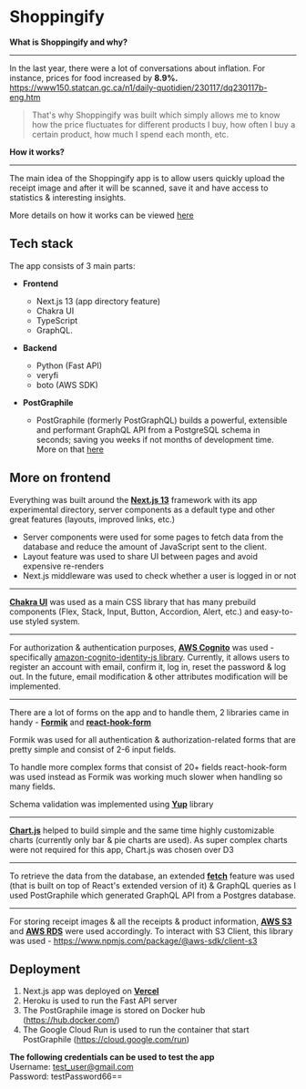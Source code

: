 # Shoppingify

**What is Shoppingify and why?**

---

In the last year, there were a lot of conversations about inflation.
For instance, prices for food increased by **8.9%.**
<https://www150.statcan.gc.ca/n1/daily-quotidien/230117/dq230117b-eng.htm>

> That's why Shoppingify was built which simply allows me to know how the price fluctuates for different products I buy, how often I buy a certain product, how much I spend each month, etc.

**How it works?**

 ---

The main idea of the Shoppingify app is to allow users quickly upload the receipt image and after it will be scanned, save it and have access to statistics & interesting insights.

More details on how it works can be viewed [here](https://github.com/Kai4ik/shoppingify-2.0-frontend/wiki)

## **Tech stack**

The app consists of 3 main parts:

- **Frontend**
  - Next.js 13 (app directory feature)
  - Chakra UI
  - TypeScript
  - GraphQL.

- **Backend**
  - Python (Fast API)
  - veryfi
  - boto (AWS SDK)

- **PostGraphile**
  - PostGraphile (formerly PostGraphQL) builds a powerful, extensible and performant GraphQL API from a PostgreSQL   schema in seconds; saving you weeks if not months of development time. <br/>More on that [here](https://github.com/Kai4ik/shoppingify-2.0-pgql)

## **More on frontend**

Everything was built around the **[Next.js 13](https://nextjs.org/blog/next-13#server-components)** framework with its app experimental directory, server components as a default type and other great features (layouts,  improved links, etc.)

- Server components were used for some pages to fetch data from the database and reduce the amount of JavaScript sent to the client.
- Layout feature was used to share UI between pages and avoid expensive re-renders
- Next.js middleware was used to check whether a user is logged in or not

 ---
 **[Chakra UI](https://chakra-ui.com/)** was used as a main CSS library that has many prebuild components (Flex, Stack, Input, Button, Accordion, Alert, etc.) and easy-to-use styled system.

---
For authorization & authentication purposes, **[AWS Cognito](https://aws.amazon.com/cognito/)** was used - specifically [amazon-cognito-identity-js library](https://www.npmjs.com/package/amazon-cognito-identity-js).
Currently, it allows users to register an account with email, confirm it, log in, reset the password & log out.
In the future, email modification & other attributes modification will be implemented.

 ---
There are a lot of forms on the app and to handle them, 2 libraries came in handy - **[Formik](https://formik.org/docs/overview)** and **[react-hook-form](https://www.npmjs.com/package/react-hook-form)**

Formik was used for all authentication & authorization-related forms that are pretty simple and consist of 2-6 input fields.

To handle more complex forms that consist of 20+ fields react-hook-form was used instead as Formik was working much slower when handling so many fields.

Schema validation was implemented using **[Yup](https://www.npmjs.com/package/yup)** library

---
**[Chart.js](https://www.chartjs.org/docs/latest/)** helped to build simple and the same time highly customizable charts (currently only bar & pie charts are used).
As super complex charts were not required for this app, Chart.js was chosen over D3

---
To retrieve the data from the database, an extended **[fetch](https://beta.nextjs.org/docs/data-fetching/fetching)** feature was used (that is built on top of React's extended version of it) & GraphQL queries as I used PostGraphile which generated GraphQL API from a Postgres database.

---
 For storing receipt images & all the receipts & product information, **[AWS S3](https://aws.amazon.com/s3/)** and **[AWS RDS](https://aws.amazon.com/rds/)** were used accordingly.
 To interact with S3 Client, this library was used - <https://www.npmjs.com/package/@aws-sdk/client-s3>

## **Deployment**

 1. Next.js app was deployed on **[Vercel](https://vercel.com/docs)**
 2. Heroku is used to run the Fast API server
 3. The PostGraphile image is stored on Docker hub (<https://hub.docker.com/>)
 4. The Google Cloud Run is used to run the container that start PostGraphile (<https://cloud.google.com/run>)

**The following credentials can be used to test the app** \
Username: test_user@gmail.com \
Password: testPassword66==
